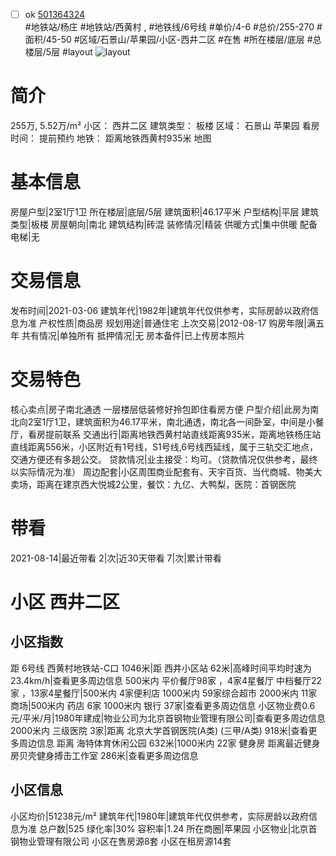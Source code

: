 - [ ] ok [501364324](https://bj.5i5j.com/ershoufang/501364324.html)  
 #地铁站/杨庄 #地铁站/西黄村 ,  #地铁线/6号线
#单价/4-6 #总价/255-270 #面积/45-50   #区域/石景山/苹果园/小区-西井二区 #在售 #所在楼层/底层 #总楼层/5层 #layout 
![layout](http://image2a.5i5j.com/bdir/layout/f4717474bace42c4829ce4eaed16df27.jpg_P5.jpg) 
# 简介 
 255万,  5.52万/m² 
小区： 西井二区
建筑类型： 板楼
区域： 石景山 苹果园
看房时间： 提前预约
地铁： 距离地铁西黄村935米 地图
# 基本信息 
 房屋户型|2室1厅1卫
所在楼层|底层/5层
建筑面积|46.17平米
户型结构|平层
建筑类型|板楼
房屋朝向|南北
建筑结构|砖混
装修情况|精装
供暖方式|集中供暖
配备电梯|无
# 交易信息 
 发布时间|2021-03-06
建筑年代|1982年|建筑年代仅供参考，实际房龄以政府信息为准
产权性质|商品房
规划用途|普通住宅
上次交易|2012-08-17
购房年限|满五年
共有情况|单独所有
抵押情况|无
房本备件|已上传房本照片
# 交易特色 
 核心卖点|房子南北通透 一层楼层低装修好拎包即住看房方便
户型介绍|此房为南北向2室1厅1卫，建筑面积为46.17平米，南北通透，南北各一间卧室，中间是小餐厅，看房提前联系
交通出行|距离地铁西黄村站直线距离935米，距离地铁杨庄站直线距离556米，小区附近有1号线，S1号线,6号线西延线，属于三轨交汇地点，交通方便还有多趟公交。
贷款情况|业主接受：均可。（贷款情况仅供参考，最终以实际情况为准）
周边配套|小区周围商业配套有、天宇百货、当代商城、物美大卖场，距离在建京西大悦城2公里，餐饮：九亿、大鸭梨，医院：首钢医院
# 带看 
 2021-08-14|最近带看	 2|次|近30天带看	 7|次|累计带看
# 小区 西井二区
## 小区指数 
 距 6号线 西黄村地铁站-C口 1046米|距 西井小区站 62米|高峰时间平均时速为23.4km/h|查看更多周边信息
500米内 平价餐厅98家 ，4家4星餐厅
中档餐厅22家 ，13家4星餐厅|500米内 4家便利店
1000米内 59家综合超市
2000米内 11家商场|500米内 药店 6家
1000米内 银行 37家|查看更多周边信息
小区物业费0.6元/平米/月|1980年建成|物业公司为北京首钢物业管理有限公司|查看更多周边信息
2000米内 三级医院 3家|距离 北京大学首钢医院(A类) (三甲/A类) 918米|查看更多周边信息
距离 海特体育休闲公园 632米|1000米内 22家 健身房
距离最近健身房贝壳健身搏击工作室 286米|查看更多周边信息
## 小区信息 
 小区均价|51238元/m²
建筑年代|1980年|建筑年代仅供参考，实际房龄以政府信息为准
总户数|525
绿化率|30%
容积率|1.24
所在商圈|苹果园
小区物业|北京首钢物业管理有限公司
小区在售房源8套
小区在租房源14套

